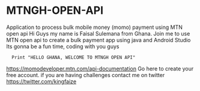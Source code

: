 # MTNGH-OPEN-API
Application to process bulk mobile money  (momo) payment using MTN open api
Hi Guys my name is Faisal Sulemana from Ghana. Join me to use MTN open api to create a bulk payment app using java and Android Studio
Its gonna be a fun time, coding with you guys

      Print "HELLO GHANA, WELCOME TO MTNGH OPEN API"

https://momodeveloper.mtn.com/api-documentation
Go here to create your free account.
if you are having challenges contact me on twitter https://twitter.com/kingfaize
